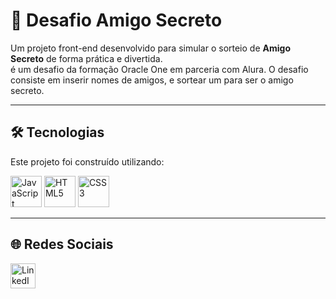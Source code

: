 # 🎁 Desafio Amigo Secreto

Um projeto front-end desenvolvido para simular o sorteio de **Amigo Secreto** de forma prática e divertida.  
é um desafio da formação Oracle One em parceria com Alura.
O desafio consiste em inserir nomes de amigos, e sortear um para ser o amigo secreto. 

---



## 🛠 Tecnologias
Este projeto foi construído utilizando:

<p align="left">
  <img src="https://cdn.jsdelivr.net/gh/devicons/devicon/icons/javascript/javascript-original.svg" width="50" height="50" alt="JavaScript" />
  <img src="https://cdn.jsdelivr.net/gh/devicons/devicon/icons/html5/html5-original.svg" width="50" height="50" alt="HTML5" />
  <img src="https://cdn.jsdelivr.net/gh/devicons/devicon/icons/css3/css3-original.svg" width="50" height="50" alt="CSS3" />
</p>

---
## 🌐 Redes Sociais
<p align="left">
  <a href="https://www.linkedin.com/in/chagasdev" target="_blank">
    <img src="https://cdn.jsdelivr.net/gh/devicons/devicon/icons/linkedin/linkedin-original.svg" width="40" height="40" alt="LinkedIn"/>
  </a>
</p>

